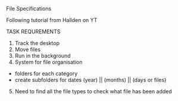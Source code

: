 File Specifications

Following tutorial from Hallden on YT

TASK REQUREMENTS
1. Track the desktop
2. Move files
3. Run in the background
4. System for file organisation
- folders for each category
- create subfolders for dates (year) || (months) || (days or files)
5. Need to find all the file types to check what file has been added